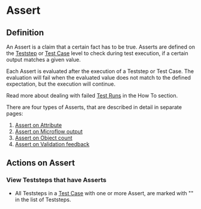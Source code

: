 # Assert

## Definition

An Assert is a claim that a certain fact has to be true. 
Asserts are defined on the [Teststep](../Teststep) or [Test Case](../test-case) level to check during test execution, if a certain output matches a given value.

Each Assert is evaluated after the execution of a Teststep or Test Case. The evaluation will fail when the evaluated value does not match to the defined expectation, but the execution will continue. 

Read more about dealing with failed [Test Runs](test-run) in the How To section.

There are four types of Asserts, that are described in detail in separate pages:
1. [Assert on Attribute](Assert/assert-attribute)
2. [Assert on Microflow output](Assert/assert-microflow-output)
3. [Assert on Object count](Assert/assert-object-count)
4. [Assert on Validation feedback](Assert/assert-validation-feedback)

## Actions on Assert

### View Teststeps that have Asserts 
- All Teststeps in a [Test Case](../test-case) with one or more Assert, are marked with "<i class="fas fa-ballot-check"></i>" in the list of Teststeps.
